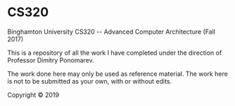 # CS320

Binghamton University CS320 -- Advanced Computer Architecture (Fall 2017)

This is a repository of all the work I have completed under the direction of Professor Dimitry Ponomarev.

The work done here may only be used as reference material. The work here is not to be submitted as your own, with or without edits.

Copyright © 2019
